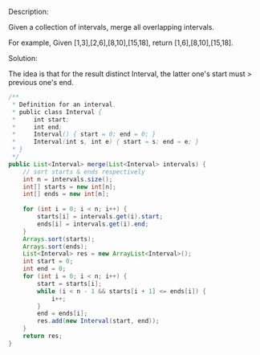 Description:

Given a collection of intervals, merge all overlapping intervals.

For example,
Given [1,3],[2,6],[8,10],[15,18],
return [1,6],[8,10],[15,18].

Solution:

The idea is that for the result distinct Interval, the latter one's start must > previous one's end.

```java
/**
 * Definition for an interval.
 * public class Interval {
 *     int start;
 *     int end;
 *     Interval() { start = 0; end = 0; }
 *     Interval(int s, int e) { start = s; end = e; }
 * }
 */
public List<Interval> merge(List<Interval> intervals) {
    // sort starts & ends respectively
    int n = intervals.size();
    int[] starts = new int[n];
    int[] ends = new int[n];
    
    for (int i = 0; i < n; i++) {
        starts[i] = intervals.get(i).start;
        ends[i] = intervals.get(i).end;
    }
    Arrays.sort(starts);
    Arrays.sort(ends);
    List<Interval> res = new ArrayList<Interval>();
    int start = 0;
    int end = 0;
    for (int i = 0; i < n; i++) {
        start = starts[i];
        while (i < n - 1 && starts[i + 1] <= ends[i]) {
            i++;
        }
        end = ends[i];
        res.add(new Interval(start, end));
    }
    return res;
}
```